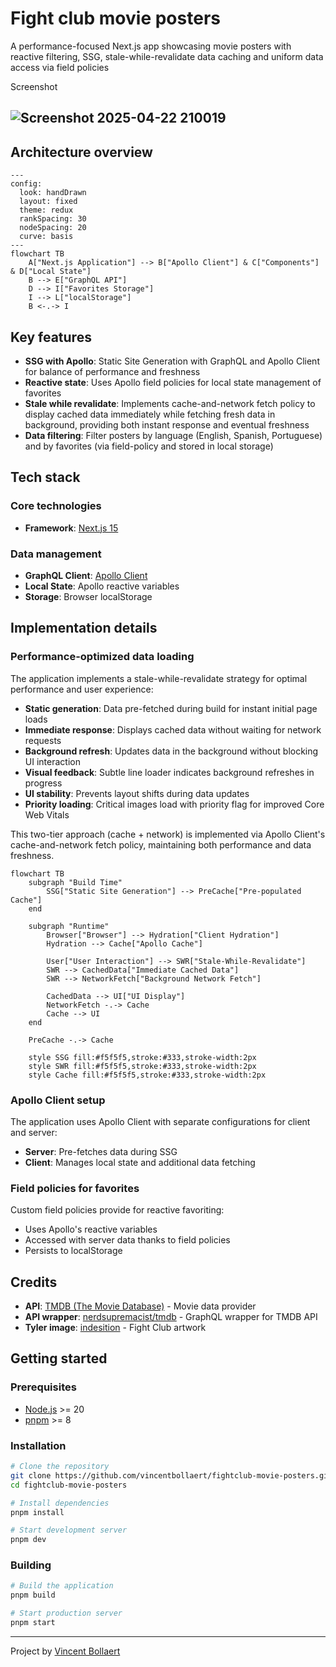 # Fight club movie posters

A performance-focused Next.js app showcasing movie posters with reactive filtering, SSG, stale-while-revalidate data caching and uniform data access via field policies

Screenshot
## ![Screenshot 2025-04-22 210019](https://github.com/user-attachments/assets/aae30e3e-8705-4f09-9479-9789805d193d)

## Architecture overview

```mermaid
---
config:
  look: handDrawn
  layout: fixed
  theme: redux
  rankSpacing: 30
  nodeSpacing: 20
  curve: basis
---
flowchart TB
    A["Next.js Application"] --> B["Apollo Client"] & C["Components"] & D["Local State"]
    B --> E["GraphQL API"]
    D --> I["Favorites Storage"] 
    I --> L["localStorage"]
    B <-.-> I
```

## Key features

- **SSG with Apollo**: Static Site Generation with GraphQL and Apollo Client for balance of performance and freshness
- **Reactive state**: Uses Apollo field policies for local state management of favorites
- **Stale while revalidate**: Implements cache-and-network fetch policy to display cached data immediately while fetching fresh data in background, providing both instant response and eventual freshness
- **Data filtering**: Filter posters by language (English, Spanish, Portuguese) and by favorites (via field-policy and stored in local storage)

## Tech stack

### Core technologies

- **Framework**: [Next.js 15](https://nextjs.org/)

### Data management

- **GraphQL Client**: [Apollo Client](https://www.apollographql.com/docs/react/)
- **Local State**: Apollo reactive variables
- **Storage**: Browser localStorage

## Implementation details

### Performance-optimized data loading

The application implements a stale-while-revalidate strategy for optimal performance and user experience:

- **Static generation**: Data pre-fetched during build for instant initial page loads
- **Immediate response**: Displays cached data without waiting for network requests
- **Background refresh**: Updates data in the background without blocking UI interaction
- **Visual feedback**: Subtle line loader indicates background refreshes in progress
- **UI stability**: Prevents layout shifts during data updates
- **Priority loading**: Critical images load with priority flag for improved Core Web Vitals

This two-tier approach (cache + network) is implemented via Apollo Client's cache-and-network fetch policy, maintaining both performance and data freshness.

```mermaid
flowchart TB
    subgraph "Build Time"
        SSG["Static Site Generation"] --> PreCache["Pre-populated Cache"]
    end
    
    subgraph "Runtime"
        Browser["Browser"] --> Hydration["Client Hydration"]
        Hydration --> Cache["Apollo Cache"]
        
        User["User Interaction"] --> SWR["Stale-While-Revalidate"]
        SWR --> CachedData["Immediate Cached Data"]
        SWR --> NetworkFetch["Background Network Fetch"]
        
        CachedData --> UI["UI Display"]
        NetworkFetch -.-> Cache
        Cache --> UI
    end
    
    PreCache -.-> Cache
    
    style SSG fill:#f5f5f5,stroke:#333,stroke-width:2px
    style SWR fill:#f5f5f5,stroke:#333,stroke-width:2px
    style Cache fill:#f5f5f5,stroke:#333,stroke-width:2px
```

### Apollo Client setup

The application uses Apollo Client with separate configurations for client and server:

- **Server**: Pre-fetches data during SSG
- **Client**: Manages local state and additional data fetching

### Field policies for favorites

Custom field policies provide for reactive favoriting:

- Uses Apollo's reactive variables
- Accessed with server data thanks to field policies
- Persists to localStorage

## Credits

- **API**: [TMDB (The Movie Database)](https://developer.themoviedb.org/docs/getting-started) - Movie data provider
- **API wrapper**: [nerdsupremacist/tmdb](https://github.com/nerdsupremacist/tmdb) - GraphQL wrapper for TMDB API
- **Tyler image**: [indesition](https://www.deviantart.com/indesition) - Fight Club artwork

## Getting started

### Prerequisites

- [Node.js](https://nodejs.org/) >= 20
- [pnpm](https://pnpm.io/) >= 8

### Installation

```bash
# Clone the repository
git clone https://github.com/vincentbollaert/fightclub-movie-posters.git
cd fightclub-movie-posters

# Install dependencies
pnpm install

# Start development server
pnpm dev
```

### Building

```bash
# Build the application
pnpm build

# Start production server
pnpm start
```

---

Project by [Vincent Bollaert](https://github.com/vincentbollaert)
